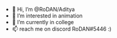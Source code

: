 - 👋 Hi, I’m @RoDAN/Aditya
- 👀 I’m interested in animation
- 🌱 I’m currently in college
- 📫 reach me on discord RoDAN#5446 
:)
<!---
RoDAN4745/RoDAN4745 is a ✨ special ✨ repository because its `README.md` (this file) appears on your GitHub profile.
You can click the Preview link to take a look at your changes.
--->

